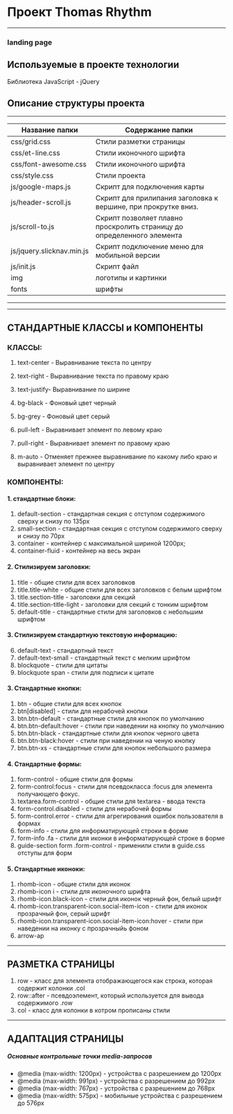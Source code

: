   # Проект Thomas Rhythm

  ---
  ### landing page


  ## Используемые в проекте технологии

   Библиотека JavaScript - jQuery


  ## **Описание структуры проекта**

  -----------------------------------------
  Название папки            | Содержание папки
  --------------------------|----------------------
  css/grid.css              | Стили разметки страницы
  css/et-line.css           | Стили иконочного шрифта
  css/font-awesome.css      | Стили иконочного шрифта
  css/style.css             | Стили проекта
  js/google-maps.js         | Скрипт для подключения карты
  js/header-scroll.js       | Скрипт для прилипания заголовка к вершине, при прокрутке вниз.
  js/scroll-to.js           | Скрипт позволяет плавно проскролить страницу до определенного элемента
  js/jquery.slicknav.min.js | Скрипт подключение меню для мобильной версии
  js/init.js                | Скрипт файл
  img                       | логотипы и картинки
  fonts                     | шрифты
  -----------------------------------------------------

  ---
  ## **СТАНДАРТНЫЕ КЛАССЫ и КОМПОНЕНТЫ**

  ###   КЛАССЫ:

  1. text-center - Выравнивание текста по центру
  2. text-right  - Выравнивание текста по правому краю
  3. text-justify- Выравнивание по ширине

  4. bg-black -  Фоновый цвет черный
  5. bg-grey  -  Фоновый цвет серый

  6. pull-left  - Выравнивает элемент по левому краю
  7. pull-right - Выравнивает элемент по правому краю
  8. m-auto     - Отменяет прежнее выравнивание по какому либо краю и выравнивает элемент по центру


  ### КОМПОНЕНТЫ:

  #### 1. стандартные блоки:

  1. default-section - стандартная секция с отступом содержимого сверху и снизу по 135px
  2. small-section   - стандартная секция с отступом содержимого сверху и снизу по 70px
  3. container       - контейнер с максимальной шириной  1200px;
  4. container-fluid - контейнер на весь экран


  #### 2. Стилизируем заголовки:

  1. title                     - общие стили для всех заголовков
  2. title.title-white         - общие стили для всех заголовков с белым шрифтом
  3. title.section-title       - заголовки для секций
  4. title.section-title-light - заголовки для секций с тонким шрифтом
  5. default-title             - стандартные стили  для заголовков с небольшим шрифтом


  #### 3. Стилизируем стандартную текстовую информацию:

  6. default-text              - стандартный текст
  7. default-text-small        - стандартный текст с мелким шрифтом
  8. blockquote                - стили для цитаты
  9. blockquote span           - стили для подписи к цитате


  #### 3. Стандартные кнопки:

  1. btn                        - общие стили для всех кнопок
  2. btn[disabled]              - стили для нерабочей кнопки
  3. btn.btn-default            - стандартные стили для кнопок по умолчанию
  4. btn.btn-default:hover      - стили при наведении  на кнопку по умолчанию
  5. btn.btn-black              - стандартные стили для кнопок черного цвета
  6. btn.btn-black:hover        - стили при наведении на ченую кнопку
  7. btn.btn-xs                 - стандартные стили для кнопок небольшого размера

  #### 4. Стандартные формы:

  1. form-control               - общие стили для формы
  2. form-control:focus         - стили для псевдокласса :focus  для элемента получающего фокус.
  3. textarea.form-control      - общие стили для textarea - ввода текста
  4. form-control.disabled      - стили для нерабочей формы
  5. form-control.error         - стили для агрегирования ошибок пользователя в формах
  6. form-info                  - стили для информатирующей строки в форме
  7. form-info .fa              - стили для иконки в информатирующей строке в форме
  8. guide-section form .form-control - применили стили в guide.css отступы для форм


  #### 5. Стандартные иконоки:

  1. rhomb-icon                                               - общие стили для иконок
  2. rhomb-icon i                                             - стили для иконочного шрифта
  3. rhomb-icon.black-icon                                    - стили для иконок черный фон, белый шрифт
  4. rhomb-icon.transparent-icon.social-item-icon             - стили для иконок прозрачный фон, серый шрифт
  5. rhomb-icon.transparent-icon.social-item-icon:hover       - стили при наведении на иконку с прозрачныйь фоном
  6. arrow-ap

  ---

  ## **РАЗМЕТКА СТРАНИЦЫ**

  1. row        - класс для элемента отображающегося как строка, которая содержит колонки .col
  2. row::after - псевдоэлемент, который используется для вывода содержимого .row
  3. col        - класс для колонки в котром прописаны стили

  ----

  ## **АДАПТАЦИЯ СТРАНИЦЫ**

  ##### Основные контрольные точки media-запросов

  * @media (max-width: 1200px) - устройства c разрешением до 1200px
  * @media (max-width: 991px) - устройства c разрешением до 992px
  * @media (max-width: 767px) - устройства c разрешением до 768px
  * @media (max-width: 575px) - мобильные устройства c разрешением до 576px

